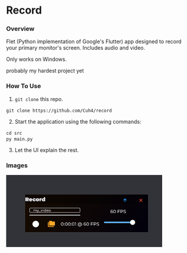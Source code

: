 # Record

### **Overview**
Flet (Python implementation of Google's Flutter) app designed to record your primary monitor's screen. Includes audio and video.

Only works on Windows.

probably my hardest project yet

### **How To Use**
1) `git clone` this repo.
```
git clone https://github.com/Cuh4/record
```

2) Start the application using the following commands:
```
cd src
py main.py
```

3) Let the UI explain the rest.

### **Images**
![ui](imgs/ui.png)